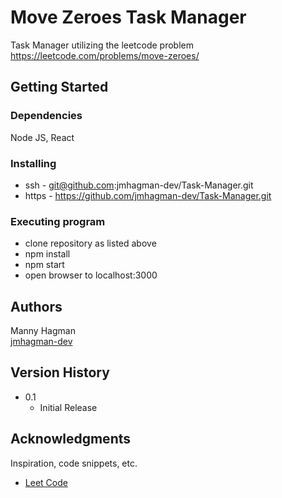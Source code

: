 # Move Zeroes Task Manager

Task Manager utilizing the leetcode problem https://leetcode.com/problems/move-zeroes/

## Getting Started

### Dependencies

Node JS, React

### Installing

* ssh - git@github.com:jmhagman-dev/Task-Manager.git
* https - https://github.com/jmhagman-dev/Task-Manager.git

### Executing program

* clone repository as listed above
* npm install
* npm start
* open browser to localhost:3000

## Authors

Manny Hagman  
[jmhagman-dev](https://github.com/jmhagman-dev/)

## Version History
* 0.1
    * Initial Release

## Acknowledgments

Inspiration, code snippets, etc.
* [Leet Code](https://leetcode.com/)
